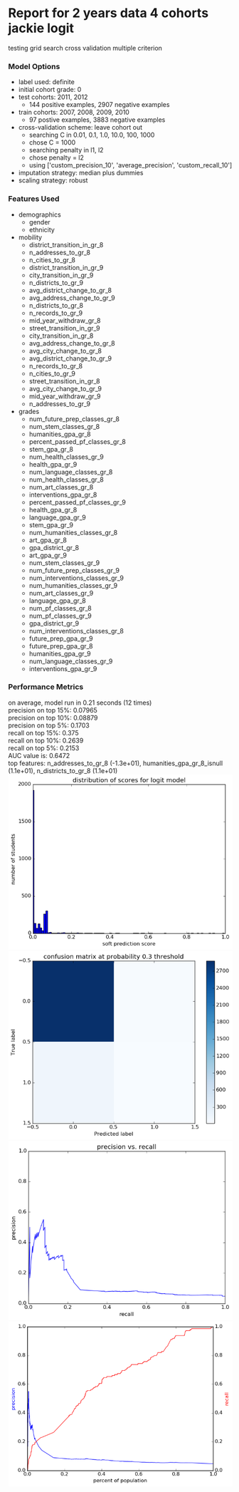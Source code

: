 # Report for 2 years data 4 cohorts jackie logit
testing grid search cross validation multiple criterion

### Model Options
* label used: definite
* initial cohort grade: 0
* test cohorts: 2011, 2012
	 * 144 positive examples, 2907 negative examples
* train cohorts: 2007, 2008, 2009, 2010
	 * 97 postive examples, 3883 negative examples
* cross-validation scheme: leave cohort out
	 * searching C in 0.01, 0.1, 1.0, 10.0, 100, 1000
	 * chose C = 1000
	 * searching penalty in l1, l2
	 * chose penalty = l2
	 * using ['custom_precision_10', 'average_precision', 'custom_recall_10']
* imputation strategy: median plus dummies
* scaling strategy: robust

### Features Used
* demographics
	 * gender
	 * ethnicity
* mobility
	 * district_transition_in_gr_8
	 * n_addresses_to_gr_8
	 * n_cities_to_gr_8
	 * district_transition_in_gr_9
	 * city_transition_in_gr_9
	 * n_districts_to_gr_9
	 * avg_district_change_to_gr_8
	 * avg_address_change_to_gr_9
	 * n_districts_to_gr_8
	 * n_records_to_gr_9
	 * mid_year_withdraw_gr_8
	 * street_transition_in_gr_9
	 * city_transition_in_gr_8
	 * avg_address_change_to_gr_8
	 * avg_city_change_to_gr_8
	 * avg_district_change_to_gr_9
	 * n_records_to_gr_8
	 * n_cities_to_gr_9
	 * street_transition_in_gr_8
	 * avg_city_change_to_gr_9
	 * mid_year_withdraw_gr_9
	 * n_addresses_to_gr_9
* grades
	 * num_future_prep_classes_gr_8
	 * num_stem_classes_gr_8
	 * humanities_gpa_gr_8
	 * percent_passed_pf_classes_gr_8
	 * stem_gpa_gr_8
	 * num_health_classes_gr_9
	 * health_gpa_gr_9
	 * num_language_classes_gr_8
	 * num_health_classes_gr_8
	 * num_art_classes_gr_8
	 * interventions_gpa_gr_8
	 * percent_passed_pf_classes_gr_9
	 * health_gpa_gr_8
	 * language_gpa_gr_9
	 * stem_gpa_gr_9
	 * num_humanities_classes_gr_8
	 * art_gpa_gr_8
	 * gpa_district_gr_8
	 * art_gpa_gr_9
	 * num_stem_classes_gr_9
	 * num_future_prep_classes_gr_9
	 * num_interventions_classes_gr_9
	 * num_humanities_classes_gr_9
	 * num_art_classes_gr_9
	 * language_gpa_gr_8
	 * num_pf_classes_gr_8
	 * num_pf_classes_gr_9
	 * gpa_district_gr_9
	 * num_interventions_classes_gr_8
	 * future_prep_gpa_gr_9
	 * future_prep_gpa_gr_8
	 * humanities_gpa_gr_9
	 * num_language_classes_gr_9
	 * interventions_gpa_gr_9

### Performance Metrics
on average, model run in 0.21 seconds (12 times) <br/>precision on top 15%: 0.07965 <br/>precision on top 10%: 0.08879 <br/>precision on top 5%: 0.1703 <br/>recall on top 15%: 0.375 <br/>recall on top 10%: 0.2639 <br/>recall on top 5%: 0.2153 <br/>AUC value is: 0.6472 <br/>top features: n_addresses_to_gr_8 (-1.3e+01), humanities_gpa_gr_8_isnull (1.1e+01), n_districts_to_gr_8 (1.1e+01)
![2_years_data_4_cohorts_jackie_logit_score_dist.png](figs/2_years_data_4_cohorts_jackie_logit_score_dist.png)
![2_years_data_4_cohorts_jackie_logit_confusion_mat_0.3.png](figs/2_years_data_4_cohorts_jackie_logit_confusion_mat_0.3.png)
![2_years_data_4_cohorts_jackie_logit_pr_vs_threshold.png](figs/2_years_data_4_cohorts_jackie_logit_pr_vs_threshold.png)
![2_years_data_4_cohorts_jackie_logit_precision_recall_at_k.png](figs/2_years_data_4_cohorts_jackie_logit_precision_recall_at_k.png)
